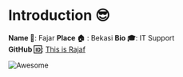 # Introduction :sunglasses:
**Name :name_badge:**:  Fajar
**Place :house:** : Bekasi 
**Bio :mortar_board:**: IT Support  
**GitHub :id:**: [This is Rajaf](https://github.com/rajaf123)  

![Awesome](https://awesome.re/badge.svg)
